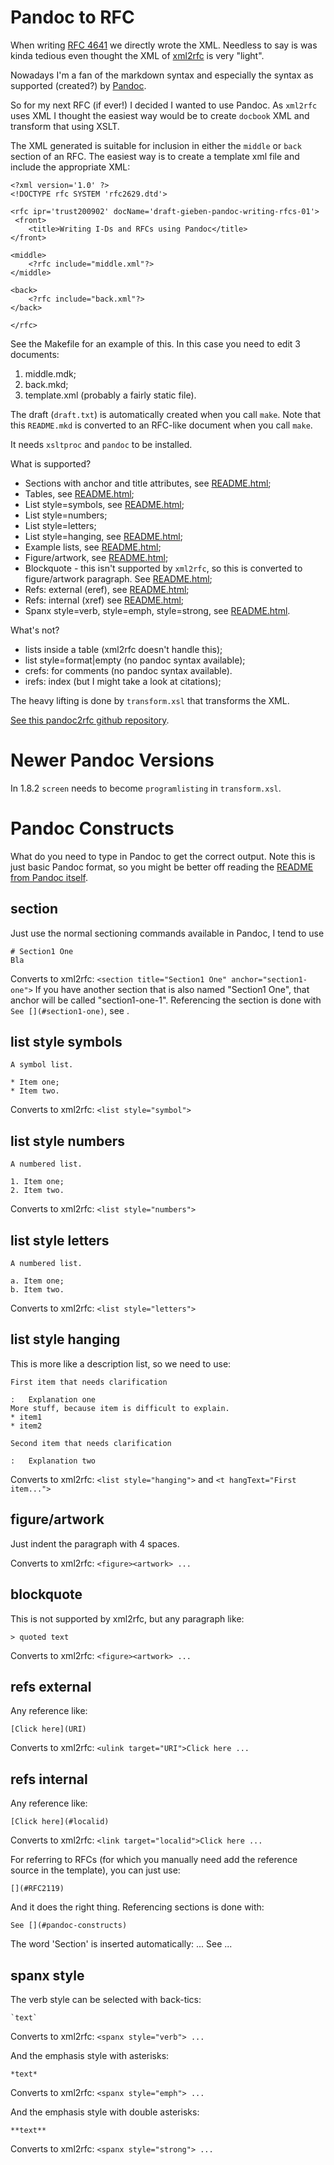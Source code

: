 # Pandoc to RFC

When writing [RFC 4641](RFC4641) we directly wrote the
XML. Needless to say is was kinda tedious even thought the XML of [xml2rfc](http://xml.resource.org/)
is very "light".

Nowadays I'm a fan of the markdown syntax and especially the syntax as supported (created?)
by [Pandoc](http://johnmacfarlane.net/pandoc/).

So for my next RFC (if ever!) I decided I wanted to use Pandoc. As `xml2rfc` uses XML
I thought the easiest way would be to create `docbook` XML and transform that using
XSLT.

The XML generated is suitable for inclusion in either the `middle` or `back` section
of an RFC. The easiest way is to create a template xml file and include the appropriate
XML:

    <?xml version='1.0' ?>
    <!DOCTYPE rfc SYSTEM 'rfc2629.dtd'>

    <rfc ipr='trust200902' docName='draft-gieben-pandoc-writing-rfcs-01'>
     <front>
        <title>Writing I-Ds and RFCs using Pandoc</title>
    </front>

    <middle>
        <?rfc include="middle.xml"?>
    </middle>

    <back>
        <?rfc include="back.xml"?>
    </back>

    </rfc>

See the Makefile for an example of this. In this case you need to edit
3 documents:

1. middle.mdk;
1. back.mkd;
1. template.xml (probably a fairly static file).

The draft (`draft.txt`) is automatically created when you call `make`. 
Note that this `README.mkd` is converted to an RFC-like document when you call `make`.

It needs `xsltproc` and `pandoc` to be installed.

What is supported?

* Sections with anchor and title attributes, see [README.html](http://johnmacfarlane.net/pandoc/README.html#headers);
* Tables, see [README.html](http://johnmacfarlane.net/pandoc/README.html#tables);
* List style=symbols, see [README.html](http://johnmacfarlane.net/pandoc/README.html#lists);
* List style=numbers;
* List style=letters;
* List style=hanging, see [README.html](http://johnmacfarlane.net/pandoc/README.html#definition-lists);
* Example lists, see [README.html](http://johnmacfarlane.net/pandoc/README.html#numbered-example-lists);
* Figure/artwork, see [README.html](http://johnmacfarlane.net/pandoc/README.html#indented-code-blocks);
* Blockquote - this isn't supported by `xml2rfc`, so this is converted to
    figure/artwork paragraph. See [README.html](http://johnmacfarlane.net/pandoc/README.html#block-quotations);
* Refs: external (eref), see [README.html](http://johnmacfarlane.net/pandoc/README.html#inline-links);
* Refs: internal (xref) see [README.html](http://johnmacfarlane.net/pandoc/README.html#header-identifiers-in-html);
* Spanx style=verb, style=emph, style=strong, see [README.html](http://johnmacfarlane.net/pandoc/README.html#inline-formatting).

What's not?

* lists inside a table (xml2rfc doesn't handle this);
* list style=format|empty (no pandoc syntax available);
* crefs: for comments (no pandoc syntax available).
* irefs: index (but I might take a look at citations);

The heavy lifting is done by `transform.xsl` that transforms the XML.

[See this pandoc2rfc github repository](https://github.com/miekg/pandoc2rfc).

# Newer Pandoc Versions

In 1.8.2 `screen` needs to become `programlisting` in `transform.xsl`.

# Pandoc Constructs

What do you need to type in Pandoc to get the correct output. Note this
is just basic Pandoc format, so you might be better off reading the
[README from Pandoc itself](http://johnmacfarlane.net/pandoc/README.html).

## section
Just use the normal sectioning commands available in Pandoc, I tend to use

    # Section1 One
    Bla

Converts to xml2rfc: `<section title="Section1 One" anchor="section1-one">`
If you have another section that is also named "Section1 One", that
anchor will be called "section1-one-1". Referencing the section
is done with `See [](#section1-one)`, see [](#refs-internal).

## list style symbols

    A symbol list.

    * Item one;
    * Item two.

Converts to xml2rfc: `<list style="symbol">`

## list style numbers

    A numbered list.

    1. Item one;
    2. Item two.

Converts to xml2rfc: `<list style="numbers">`

## list style letters

    A numbered list.

    a. Item one;
    b. Item two.

Converts to xml2rfc: `<list style="letters">`

## list style hanging
This is more like a description list, so we need to use:

    First item that needs clarification

    :   Explanation one
    More stuff, because item is difficult to explain.
    * item1
    * item2

    Second item that needs clarification

    :   Explanation two


Converts to xml2rfc: `<list style="hanging">` and `<t hangText="First item...">`

## figure/artwork

Just indent the paragraph with 4 spaces.

Converts to xml2rfc: `<figure><artwork> ...`

## blockquote
This is not supported by xml2rfc, but any paragraph like:

    > quoted text

Converts to xml2rfc: `<figure><artwork> ...`

## refs external
Any reference like:

    [Click here](URI)

Converts to xml2rfc: `<ulink target="URI">Click here ...`

## refs internal
Any reference like:

    [Click here](#localid)

Converts to xml2rfc: `<link target="localid">Click here ...` 

For referring to RFCs (for which you manually need add the reference source in the template), 
you can just use:

    [](#RFC2119)

And it does the right thing. Referencing sections is done with:

    See [](#pandoc-constructs)

The word 'Section' is inserted automatically: ... See [](#pandoc-constructs) ...

## spanx style
The verb style can be selected with back-tics:

    `text`

Converts to xml2rfc: `<spanx style="verb"> ...`

And the emphasis style with asterisks:

    *text*

Converts to xml2rfc: `<spanx style="emph"> ...`

And the emphasis style with double asterisks:

    **text**

Converts to xml2rfc: `<spanx style="strong"> ...`

